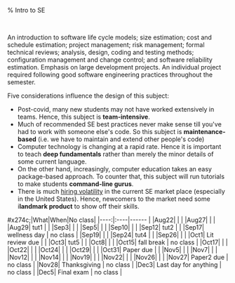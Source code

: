 % Intro to SE


<br clear=all>

An introduction to software life cycle models; size estimation;
cost and schedule estimation; project management; risk management;
formal technical reviews; analysis, design, coding and testing
methods; configuration management and change control; and software
reliability estimation. Emphasis on large development projects. An
individual project required following good software engineering
practices throughout the semester.

Five considerations influence the design  of this subject:

- Post-covid, many new students may not have worked extensively in teams. Hence, this subject is **team-intensive**.
- Much of recommended SE best practices never make sense till you've had to work with someone else's code. So this subject is **maintenance-based** (i.e. we have to maintain and extend other people's code)
- Computer technology is changing at a rapid rate. Hence it is important to teach **deep fundamentals** rather than merely the minor details of some current language.
-  On the other hand, increasingly, computer education  takes an easy package-based approach. To counter that, this subject will run tutorials to make students **command-line gurus**. 
- There is much [hiring volatility](https://layoffs.fyi/) in the current SE market place (especially in the United States). Hence, newcomers to the market
      need some i**landmark product** to show off their skills.

#x274c;|What|When|No class|
|----:|:----|------ |
|Aug22|    |         |
|Aug27|    |         |
|Aug29| tut1   |         |
|Sep3|    |         |
|Sep5| |         |
|Sep10|    |         |
|Sep12| tut2   |         |
|Sep17| wellness day   | no class |
|Sep19|    |         |
|Sep24| tut4   |         |
|Sep26|     |         |
|Oct1|  Lit review due  |         |
|Oct3|  tut5   |         |
|Oct8|    |         |
|Oct15| fall break    |  no class |
|Oct17|    |         |
|Oct22|    |         |
|Oct24|    |         |
|Oct29|    |         |
|Oct31| Paper due   |         |
|Nov5|    |         |
|Nov7|    |         |
|Nov12|    |         |
|Nov14|    |         |
|Nov19|    |         |
|Nov22|    |         |
|Nov26|    |         |
|Nov27| Paper2 due    |  no class       |
|Nov28| Thanksgiving    |  no class       |
|Dec3| Last day for anything |  no class       |
|Dec5|  Final exam  | no class |


